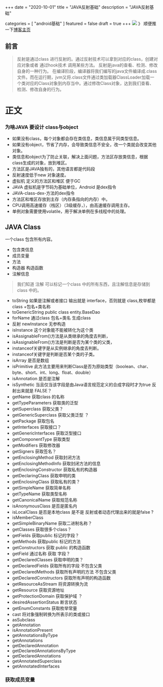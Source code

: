 +++
date = "2020-10-01"
title = "JAVA反射基础"
description = "JAVA反射基础"

categories = [
    "android基础"
]
featured = false
draft = true 
+++
![](https://gitee.com/lalalaxiaowifi/pictures/raw/master/image/%E6%97%A5%E5%B8%B8%E6%90%AC%E7%A0%96%E5%A4%B4.png)
》 顺便推一下[博客主页](http://lalalaxiaowifi.gitee.io/pictures/)
## 前言
> 反射是通过class 进行反射的。通过反射技术可以拿到对应的class，创建对应对象或者
> 通过hook技术 调用某些方法。
> 反射是java的查看、检测、修改自身的一种行为。
> 在编译阶段，编译器将我们编写的java文件编译成.class文件。而在运行期，jvm又将.class文件通过类加载器ClassLoader加载一个类对应的Class对象到内存当中。通过修改Class对象，达到我们查看、检测、修改自身的行为。
# 正文
###  为啥JAVA 要设计 class与object 
 * 如果没有class，每个对象都会存在类信息，类信息属于同类型信息。
 * 如果没有object，节省了内存，会导致类信息不安全，改一个类就会改变其他对象。
 * 类信息和object为了防止关联，解决上面问题，方法区存放类信息，根据class生成的对象，放到堆区。
 * 方法区是JAVA独有的，其他语言都是代码段
 * 反射速度低于new 对象速度。
 * 虚拟机 定义的方法区和堆区 便于GC
 * JAVA 虚拟机是字节码为基础单位，Android 是dex指令 
 * JAVA-class-dex-方法的dex指令
 * 方法区和堆区存放到主存（内存条指向的内存）中。
 * CPU调用高速缓存（栈区）（3级缓存，），由高速缓存调用主存。
 * 单例对象需要使用volatile，用于解决单例在多线程中的处理。
## JAVA Class 
一个class 包含所有内容。
* 包含类信息
* 成员变量
* 方法 
* 构造器 构造函数
* 注解信息 
> 我们知道 注解 可以标记一个class 中的所有东西，且注解信息是存储到class 中的。
* toString 如果是注解或者接口 输出就是 interface，否则就是 class,枚举都是class +包名+类名称
* toGenericString  public class entity.BaseDao 
* forName 通过class 包名+类名 生成class 
* 反射 newInstance 无参构造 
* isInstance  这个对象能不能被转化为这个类
* isAssignableFrom()方法是从类继承的角度去判断，
* isAssignableFrom()方法是判断是否为某个类的父类，
* instanceof关键字是从实例继承的角度去判断。
* instanceof关键字是判断是否某个类的子类。
* isArray 是否是数组 
* isPrimitive 此方法主要用来判断Class是否为原始类型（boolean、char、byte、short、int、long、float、double）
* isAnnotation 是否是注解  
* isSynthetic 当且仅当该字段是由Java语言规范定义的合成字段时才为true 反射出来就是 FALSE？
* getName 获取class 的名称 
* getTypeParameters 获取类的泛型 
* getSuperclass 获取父类？
* getGenericSuperclass 获取父类泛型 ？
* getPackage 获取包名 
* getInterfaces 获取接口？
* getGenericInterfaces 获取泛型接口 
* getComponentType 获取类型 
* getModifiers 获取修改器 
* getSigners 获取签名？
* getEnclosingMethod 获取封闭方法 
* getEnclosingMethodInfo 获取封闭方法的信息 
* getEnclosingConstructor 获取私有的构造器 
* getDeclaringClass 获取申明的类 
* getEnclosingClass 获取私有的类？
* getSimpleName 获取简单名称
* getTypeName 获取类型名称 
* getCanonicalName 获取规范名称 
* isAnonymousClass 是否是匿名内 
* isLocalClass 是否是本地class 是不是 反射或者动态代理出来的就是false ?
* isMemberClass 
* getSimpleBinaryName 获取二进制名称？
* getClasses 获取很多个class？
* getFields 获取public 标记的字段？
* getMethods 获取public 标记的方法 
* getConstructors 获取 public 的构造函数 
* getField 通过名称 获取 字段？
* getDeclaredClasses 获取申明的类？
* getDeclaredFields 获取所有的字段 不包含父类 
* getDeclaredMethods 获取所有声明的方法 不包含父类 
* getDeclaredConstructors 获取所有声明的构造函数 
* getResourceAsStream 将资源转换为流 
* getResource 获取资源地址 
* getProtectionDomain 获取保护域 ？
* desiredAssertionStatus 断言状态 
* getEnumConstants 获取枚举常量 
* cast 将对象强制转换为所表示的类或接口 
* asSubclass 
* getAnnotation
* isAnnotationPresent
* getAnnotationsByType
* getAnnotations
* getDeclaredAnnotation
* getDeclaredAnnotationsByType
* getDeclaredAnnotations
* getAnnotatedSuperclass
* getAnnotatedInterfaces

### 获取成员变量




